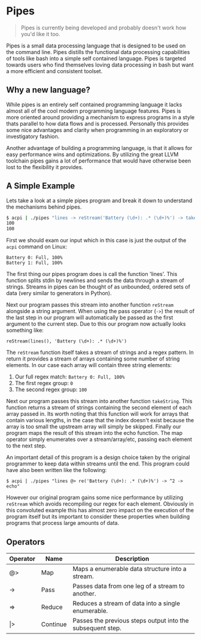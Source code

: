 # Pipes

> Pipes is currently being developed and probably doesn't work how you'd like it too.

Pipes is a small data processing language that is designed to be used on the command line. Pipes distills the functional data processing capabilities of tools like bash into a simple self contained language. Pipes is targeted towards users who find themselves loving data processing in bash but want a more efficient and consistent toolset.

## Why a new language?

While pipes is an entirely self contained programming language it lacks almost all of the cool modern programming language features. Pipes is more oriented around providing a mechanism to express programs in a style thats parallel to how data flows and is processed. Personally this provides some nice advantages and clarity when programming in an exploratory or investigatory fashion.

Another advantage of building a programming language, is that it allows for easy performance wins and optimizations. By utilizing the great LLVM toolchain pipes gains a lot of performance that would have otherwise been lost to the flexibility it provides.

## A Simple Example

Lets take a look at a simple pipes program and break it down to understand the mechanisms behind pipes.

```sh
$ acpi | ./pipes "lines -> reStream('Battery (\d+): .* (\d+)%') -> takeString(2) @> echo"
100
100
```

First we should exam our input which in this case is just the output of the `acpi` command on Linux:

```
Battery 0: Full, 100%
Battery 1: Full, 100%
```

The first thing our pipes program does is call the function 'lines'. This function splits stdin by newlines and sends the data through a stream of strings. Streams in pipes can be thought of as unbounded, ordered sets of data (very similar to generators in Python).

Next our program passes this stream into another function `reStream` alongside a string argument. When using the pass operator (`->`) the result of the last step in our program will automatically be passed as the first argument to the current step. Due to this our program now actually looks something like:

```
reStream(lines(), 'Battery (\d+): .* (\d+)%')
```

The `reStream` function itself takes a stream of strings and a regex pattern. In return it provides a stream of arrays containing some number of string elements. In our case each array will contain three string elements:

1. Our full regex match: `Battery 0: Full, 100%`
2. The first regex group: `0`
3. The second regex group: `100`

Next our program passes this stream into another function `takeString`. This function returns a stream of strings containing the second element of each array passed in. Its worth noting that this function will work for arrays that contain various lengths, in the case that the index doesn't exist because the array is too small the upstream array will simply be skipped. Finally our program maps the result of this stream into the echo function. The map operator simply enumerates over a stream/array/etc, passing each element to the next step.

An important detail of this program is a design choice taken by the original programmer to keep data within streams until the end. This program could have also been written like the following:

```
$ acpi | ./pipes "lines @> re('Battery (\d+): .* (\d+)%') -> ^2 -> echo"
```

However our original program gains some nice performance by utilizing `reStream` which avoids recompiling our regex for each element. Obviously in this convoluted example this has almost zero impact on the execution of the program itself but its important to consider these properties when building programs that process large amounts of data.

##  Operators

| Operator | Name | Description |
|----------|------|-------------|
| @> | Map | Maps a enumerable data structure into a stream. |
| -> | Pass | Passes data from one leg of a stream to another. |
| => | Reduce | Reduces a stream of data into a single enumerable. |
| \|> | Continue | Passes the previous steps output into the subsequent step. |
